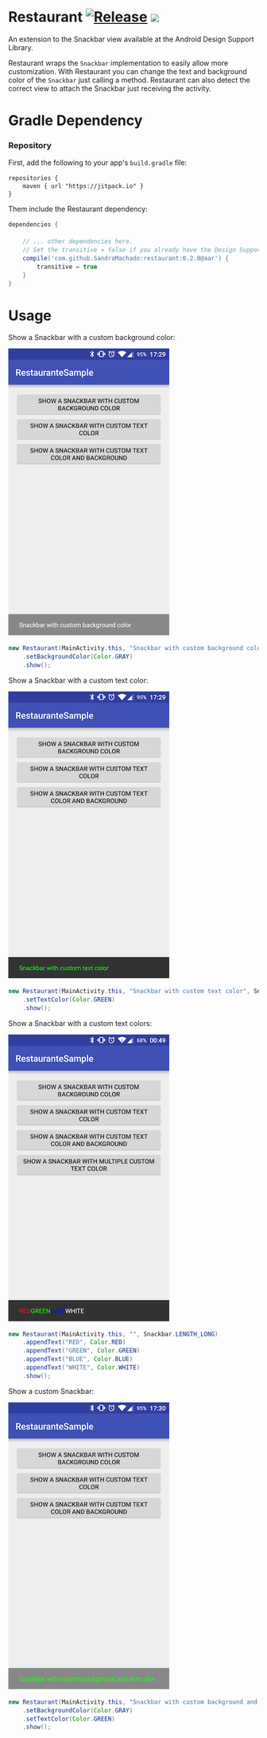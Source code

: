 # Restaurant [![Release](https://img.shields.io/github/release/SandroMachado/Restaurant.svg?label=jitpack)](https://jitpack.io/#SandroMachado/Restaurant) <a href="http://www.methodscount.com/?lib=com.github.SandroMachado%3Arestaurant%3A0.2.0"><img src="https://img.shields.io/badge/Methods count-core: 50 | deps: 18621-e91e63.svg"></img></a>

An extension to the Snackbar view available at the Android Design Support Library.

Restaurant wraps the `Snackbar` implementation to easily allow more customization. With Restaurant you can change the text and background color of the `Snackbar` just calling a method. Restaurant can also detect the correct view to attach the Snackbar just receiving the activity.

# Gradle Dependency

### Repository
First, add the following to your app's `build.gradle` file:

```Gradle
repositories {
    maven { url "https://jitpack.io" }
}
```

Them include the Restaurant dependency:

```gradle
dependencies {

    // ... other dependencies here.
    // Set the transitive = false if you already have the Design Support Library dependency.
    compile('com.github.SandroMachado:restaurant:0.2.0@aar') {
        transitive = true
    }
}
```

# Usage

Show a Snackbar with a custom background color:

![Snackbar with custom background color](screenshots/custom_background.png)

```Java
new Restaurant(MainActivity.this, "Snackbar with custom background color", Snackbar.LENGTH_LONG)
    .setBackgroundColor(Color.GRAY)
    .show();
```

Show a Snackbar with a custom text color:

![Snackbar with custom text color](screenshots/custom_text.png)

```Java
new Restaurant(MainActivity.this, "Snackbar with custom text color", Snackbar.LENGTH_LONG)
    .setTextColor(Color.GREEN)
    .show();
```

Show a Snackbar with a custom text colors:

![Snackbar with custom text colors](screenshots/custom_text_colors.png)

```Java
new Restaurant(MainActivity.this, "", Snackbar.LENGTH_LONG)
    .appendText("RED", Color.RED)
    .appendText("GREEN", Color.GREEN)
    .appendText("BLUE", Color.BLUE)
    .appendText("WHITE", Color.WHITE)
    .show();
```

Show a custom Snackbar:

![Snackbar with custom](screenshots/custom.png)

```Java
new Restaurant(MainActivity.this, "Snackbar with custom background and text color", Snackbar.LENGTH_LONG)
    .setBackgroundColor(Color.GRAY)
    .setTextColor(Color.GREEN)
    .show();
```
